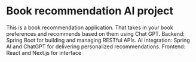 # Book recommendation AI project
This is a book recommendation application. That takes in your book preferences and recommends based on them using Chat GPT. Backend: Spring Boot for building and managing RESTful APIs. AI Integration: Spring AI and ChatGPT for delivering personalized recommendations. Frontend: React and Next.js for interface
